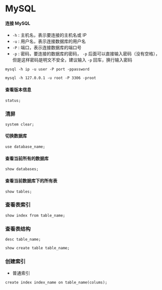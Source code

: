# MySQL


#### 连接 MySQL


* `-h` : 主机名，表示要连接的主机名或 IP
* `-u` : 用户名，表示连接数据库的用户名
* `-P` : 端口，表示连接数据库的端口号
* `-p` : 密码，要连接的数据库的密码， `-p` 后面可以直接输入密码（没有空格），但是这样密码是明文不安全，建议输入 `-p` 回车，换行输入密码


```shell
mysql -h ip -u user -P port -ppassword
```

```shell
mysql -h 127.0.0.1 -u root -P 3306 -proot
```

#### 查看版本信息

`status;`

### 清屏

`system clear;`


#### 切换数据库


`use database_name;`

#### 查看当前所有的数据库

`show databases;`

#### 查看当前数据库下的所有表

`show tables;`

### 查看表索引

`show index from table_name;`


### 查看表结构

`desc table_name;`


`show create table table_name;`

### 创建索引

* 普通索引

`create index index_name on table_name(colums);`

